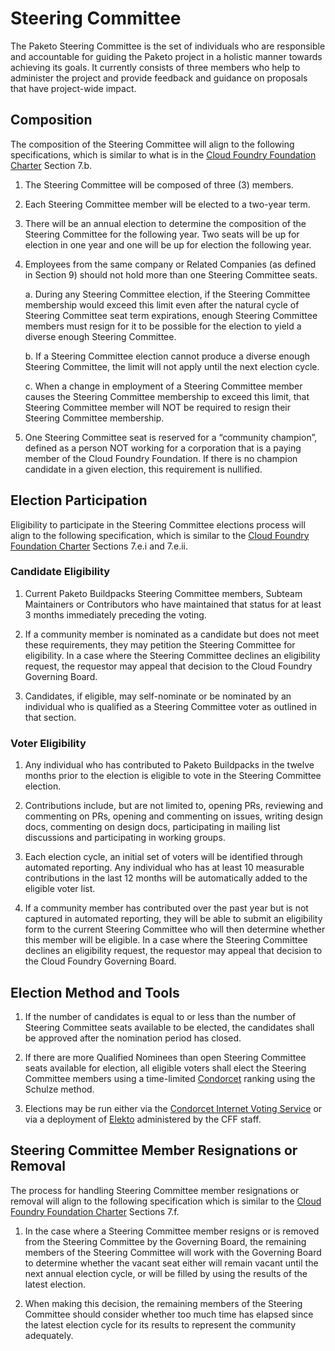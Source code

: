 # Steering Committee

The Paketo Steering Committee is the set of individuals who are responsible and accountable for guiding the Paketo project in a holistic manner towards achieving its goals. It currently consists of three members who help to administer the project and provide feedback and guidance on proposals that have project-wide impact.

## Composition

The composition of the Steering Committee will align to the following specifications, which is similar to what is in the [Cloud Foundry Foundation Charter][CFF Charter] Section 7.b.

1. The Steering Committee will be composed of three (3) members.

2. Each Steering Committee member will be elected to a two-year term.

3. There will be an annual election to determine the composition of the Steering Committee for the following year. Two seats will be up for election in one year and one will be up for election the following year.

4. Employees from the same company or Related Companies (as defined in Section 9) should not hold more than one Steering Committee seats.

    a. During any Steering Committee election, if the Steering Committee membership would exceed this limit even after the natural cycle of Steering Committee seat term expirations, enough Steering Committee members must resign for it to be possible for the election to yield a diverse enough Steering Committee.

    b. If a Steering Committee election cannot produce a diverse enough Steering Committee, the limit will not apply until the next election cycle. 
    
    c. When a change in employment of a Steering Committee member causes the Steering Committee membership to exceed this limit, that Steering Committee member will NOT be required to resign their Steering Committee membership.

5. One Steering Committee seat is reserved for a “community champion”, defined as a person NOT working for a corporation that is a paying member of the Cloud Foundry Foundation. If there is no champion candidate in a given election, this requirement is nullified.

## Election Participation

Eligibility to participate in the Steering Committee elections process will align to the following specification, which is similar to the [Cloud Foundry Foundation Charter][CFF Charter] Sections 7.e.i and 7.e.ii.

### Candidate Eligibility

1. Current Paketo Buildpacks Steering Committee members, Subteam Maintainers or Contributors who have maintained that status for at least 3 months immediately preceding the voting.

2. If a community member is nominated as a candidate but does not meet these requirements, they may petition the Steering Committee for eligibility. In a case where the Steering Committee declines an eligibility request, the requestor may appeal that decision to the Cloud Foundry Governing Board.

3. Candidates, if eligible, may self-nominate or be nominated by an individual who is qualified as a Steering Committee voter as outlined in that section.

### Voter Eligibility

1. Any individual who has contributed to Paketo Buildpacks in the twelve months prior to the election is eligible to vote in the Steering Committee election.

2. Contributions include, but are not limited to, opening PRs, reviewing and commenting on PRs, opening and commenting on issues, writing design docs, commenting on design docs, participating in mailing list discussions and participating in working groups.

3. Each election cycle, an initial set of voters will be identified through automated reporting. Any individual who has at least 10 measurable contributions in the last 12 months will be automatically added to the eligible voter list.

4. If a community member has contributed over the past year but is not captured in automated reporting, they will be able to submit an eligibility form to the current Steering Committee who will then determine whether this member will be eligible. In a case where the Steering Committee declines an eligibility request, the requestor may appeal that decision to the Cloud Foundry Governing Board.

## Election Method and Tools

1. If the number of candidates is equal to or less than the number of Steering Committee seats available to be elected, the candidates shall be approved after the nomination period has closed.

2. If there are more Qualified Nominees than open Steering Committee seats available for election, all eligible voters shall elect the Steering Committee members using a time-limited [Condorcet](https://civs.cs.cornell.edu/rp.html) ranking using the Schulze method.

3. Elections may be run either via the [Condorcet Internet Voting Service](https://civs1.civs.us/) or via a deployment of [Elekto](https://elekto.dev/) administered by the CFF staff.

## Steering Committee Member Resignations or Removal

The process for handling Steering Committee member resignations or removal will align to the following specification which is similar to the [Cloud Foundry Foundation Charter][CFF Charter] Sections 7.f.

1. In the case where a Steering Committee member resigns or is removed from the Steering Committee by the Governing Board, the remaining members of the Steering Committee will work with the Governing Board to determine whether the vacant seat either will remain vacant until the next annual election cycle, or will be filled by using the results of the latest election.

2. When making this decision, the remaining members of the Steering Committee should consider whether too much time has elapsed since the latest election cycle for its results to represent the community adequately.


[CFF Charter]: https://github.com/cloudfoundry/community/blob/1b04e46796bb6f21c16ef7498b9fd099eec455a4/governing-board/charter.md
